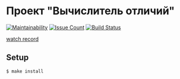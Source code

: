 # Проект "Вычислитель отличий"

[![Maintainability](https://api.codeclimate.com/v1/badges/1b47b8b8bfac1e910b86/maintainability)](https://codeclimate.com/github/Konstantin6487/frontend-project-lvl2/maintainability) [![Issue Count](https://codeclimate.com/github/Konstantin6487/frontend-project-lvl2/badges/issue_count.svg)](https://codeclimate.com/github/Konstantin6487/frontend-project-lvl2) [![Build Status](https://api.travis-ci.org/Konstantin6487/frontend-project-lvl2.svg?branch=master)](https://api.travis-ci.org/Konstantin6487/frontend-project-lvl2)

[watch record](https://asciinema.org/a/MExC8dFXJWHK3zIUC9MyOeqRL)

## Setup

```sh
$ make install
```
